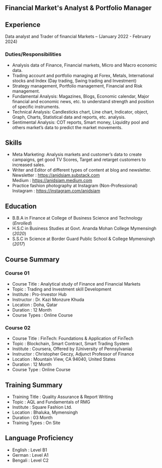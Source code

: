 ## Financial Market's Analyst & Portfolio Manager
## Experience
Data analyst and Trader of financial Markets – (January 2022 - February 2024)
### Duties/Responsibilities
- Analysis data of Finance, Financial markets, Micro and Macro economic data.
- Trading account and portfolio managing at Forex, Metals, International 
  stocks and Index (Day trading, Swing trading and Investment)
- Strategy management, Portfolio management, Financial and Risk management.
- Fundamental Analysis: Magazines, Blogs, Economic calendar, Major financial 
  and economic news, etc. to understand strength and position of specific 
  instruments.
- Technical Analysis: Candlesticks chart, Line chart, Indicator, object, 
  Graph, Charts, Statistical data and reports, etc. analysis.
- Sentimental Analysis: COT reports, Smart money, Liquidity pool and others 
  market’s data to predict the market movements.

## Skills
- Meta Marketing: Analysis markets and customer’s data to create campaigns, 
  get good TV Scores, Target and retarget customers to increased sales.
- Writer and Editor of different types of content at blog and newsletter.                                                   
  Newsletter : https://anidsiam.substack.com                                                                                
  Medium : https://anidsiam.medium.com
- Practice fashion photography at Instagram (Non-Professional)                                                            
  Instagram : https://instagram.com/anidsiam
  
## Education
- B.B.A in Finance at College of Business Science and Technology (_Enrolled_)
- H.S.C in Business Studies at Govt. Ananda Mohan College Mymensingh (_2020_)
- S.S.C in Science at Border Guard Public School & College Mymensingh (_2017_)

## Course Summary
### Course 01
- Course Title        : Analytical study of Finance and Financial Markets
- Topic               : Trading and Investment skill Development  
- Institute           : Pro-Investor Hub
- Instructor          : Dr. Kazi Monzure Khuda
- Location            : Doha, Qatar 
- Duration            : 12 Month
- Course Types        : Online Course

### Course 02
- Course Title        : FinTech: Foundations & Application of FinTech
- Topic               : Blockchain, Smart Contract, Smart Trading System
- Institute           : Coursera, Offered by (University of Pennsylvania)
- Instructor          : Christopher Geczy, Adjunct Professor of Finance
- Location            : Mountain View, CA 94040, United States
- Duration            : 12 Month
- Course Type         : Online Course

## Training Summary
- Training Title        : Quality Assurance & Report Writing
- Topic                 : AQL and Fundamentals of RMG
- Institute             : Square Fashion Ltd.
- Location              : Bhaluka, Mymensingh 
- Duration              : 03 Month
- Training Types        : On Site

## Language Proficiency
- English : Level B1
- German  : Level A1
- Bengali : Level C2 
